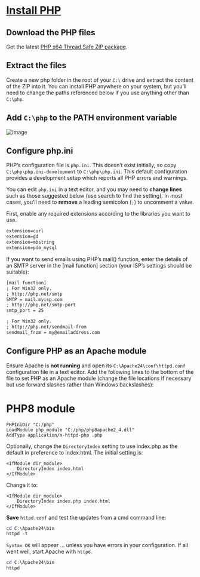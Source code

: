 # [Install PHP](https://www.sitepoint.com/how-to-install-php-on-windows/)

## Download the PHP files
Get the latest [PHP x64 Thread Safe ZIP package](https://windows.php.net/download/).

## Extract the files
Create a new php folder in the root of your `C:\` drive and extract the content of the ZIP into it. You can install PHP anywhere on your system, but you’ll need to change the paths referenced below if you use anything other than `C:\php`.

## Add `C:\php` to the PATH environment variable

![image](https://github.com/user-attachments/assets/1ffbf76d-a70d-4fe6-8d69-a5ff5c7a55bd)


## Configure php.ini
PHP’s configuration file is `php.ini`. This doesn’t exist initially, so copy `C:\php\php.ini-development` to `C:\php\php.ini`. This default configuration provides a development setup which reports all PHP errors and warnings.

You can edit `php.ini` in a text editor, and you may need to **change lines** such as those suggested below (use search to find the setting). In most cases, you’ll need to **remove** a leading semicolon (`;`) to uncomment a value.

First, enable any required extensions according to the libraries you want to use.

```txt
extension=curl
extension=gd
extension=mbstring
extension=pdo_mysql
```

If you want to send emails using PHP’s mail() function, enter the details of an SMTP server in the [mail function] section (your ISP’s settings should be suitable):

```txt
[mail function]
; For Win32 only.
; http://php.net/smtp
SMTP = mail.myisp.com
; http://php.net/smtp-port
smtp_port = 25

; For Win32 only.
; http://php.net/sendmail-from
sendmail_from = my@emailaddress.com
```

## Configure PHP as an Apache module
Ensure Apache is **not running** and open its `C:\Apache24\conf\httpd.conf` configuration file in a text editor. Add the following lines to the bottom of the file to set PHP as an Apache module (change the file locations if necessary but use forward slashes rather than Windows backslashes):

# PHP8 module
```cinfig
PHPIniDir "C:/php"
LoadModule php_module "C:/php/php8apache2_4.dll"
AddType application/x-httpd-php .php
```

Optionally, change the `DirectoryIndex` setting to use index.php as the default in preference to index.html. The initial setting is:

```config
<IfModule dir_module>
    DirectoryIndex index.html
</IfModule>
```

Change it to:

```config
<IfModule dir_module>
    DirectoryIndex index.php index.html
</IfModule>
```

**Save** `httpd.conf` and test the updates from a cmd command line:

```powershell
cd C:\Apache24\bin
httpd -t
```

`Syntax OK` will appear … unless you have errors in your configuration. If all went well, start Apache with `httpd`.

```powershell
cd C:\Apache24\bin
httpd
```

